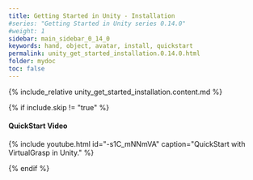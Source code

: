 ```yaml
---
title: Getting Started in Unity - Installation
#series: "Getting Started in Unity series 0.14.0"
#weight: 1
sidebar: main_sidebar_0_14_0
keywords: hand, object, avatar, install, quickstart
permalink: unity_get_started_installation.0.14.0.html
folder: mydoc
toc: false
---
```


{% include_relative unity_get_started_installation.content.md %}

{% if include.skip != "true" %}
#### QuickStart Video

<!--{% include warning.html content="The video below has been recorded for an outdated version of the SDK ([0.7.0](release_notes.0.9.6.html#v070-2021-09-17)). The process has been simplified with any newer version since (see [release notes](release_notes.html)). Please refer to the text instructions in this Getting Started guide for accurate guidelines." %}-->

{% include youtube.html id="-s1C_mNNmVA" caption="QuickStart with VirtualGrasp in Unity." %}

<!--{% include custom/series_acme_next.html %}-->
{% endif %}
